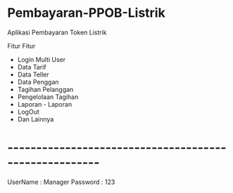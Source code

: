 # Pembayaran-PPOB-Listrik
Aplikasi Pembayaran Token Listrik 

Fitur Fitur 
  * Login Multi User
  * Data Tarif 
  * Data Teller
  * Data Penggan
  * Tagihan Pelanggan
  * Pengelolaan Tagihan
  * Laporan - Laporan
  * LogOut
  * Dan Lainnya
  
 # ------------------------------------------------------
 
  UserName  : Manager
  Password  : 123
 
 
